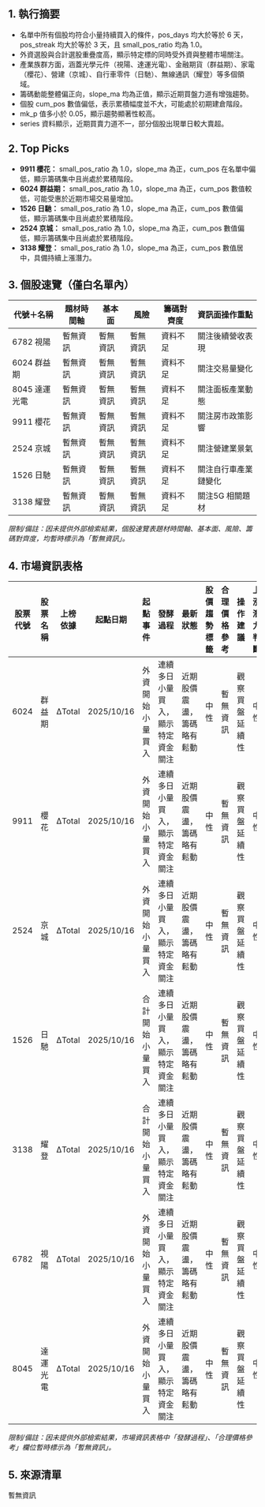 ## 1. 執行摘要
- 名單中所有個股均符合小量持續買入的條件，pos_days 均大於等於 6 天，pos_streak 均大於等於 3 天，且 small_pos_ratio 均為 1.0。
- 外資選股與合計選股重疊度高，顯示特定標的同時受外資與整體市場關注。
- 產業族群方面，涵蓋光學元件（視陽、達運光電）、金融期貨（群益期）、家電（櫻花）、營建（京城）、自行車零件（日馳）、無線通訊（耀登）等多個領域。
- 籌碼動能整體偏正向，slope_ma 均為正值，顯示近期買盤力道有增強趨勢。
- 個股 cum_pos 數值偏低，表示累積幅度並不大，可能處於初期建倉階段。
- mk_p 值多小於 0.05，顯示趨勢顯著性較高。
- series 資料顯示，近期買賣力道不一，部分個股出現單日較大賣超。

## 2. Top Picks
- **9911 櫻花：** small_pos_ratio 為 1.0，slope_ma 為正，cum_pos 在名單中偏低，顯示籌碼集中且尚處於累積階段。
- **6024 群益期：** small_pos_ratio 為 1.0，slope_ma 為正，cum_pos 數值較低，可能受惠於近期市場交易量增加。
- **1526 日馳：** small_pos_ratio 為 1.0，slope_ma 為正，cum_pos 數值偏低，顯示籌碼集中且尚處於累積階段。
- **2524 京城：** small_pos_ratio 為 1.0，slope_ma 為正，cum_pos 數值偏低，顯示籌碼集中且尚處於累積階段。
- **3138 耀登：** small_pos_ratio 為 1.0，slope_ma 為正，cum_pos 數值居中，具備持續上漲潛力。

## 3. 個股速覽（僅白名單內）

| 代號＋名稱 | 題材時間軸 | 基本面 | 風險 | 籌碼對齊度 | 資訊面操作重點 |
|---|---|---|---|---|---|
| 6782 視陽 | 暫無資訊 | 暫無資訊 | 暫無資訊 | 資料不足 | 關注後續營收表現 |
| 6024 群益期 | 暫無資訊 | 暫無資訊 | 暫無資訊 | 資料不足 | 關注交易量變化 |
| 8045 達運光電 | 暫無資訊 | 暫無資訊 | 暫無資訊 | 資料不足 | 關注面板產業動態 |
| 9911 櫻花 | 暫無資訊 | 暫無資訊 | 暫無資訊 | 資料不足 | 關注房市政策影響 |
| 2524 京城 | 暫無資訊 | 暫無資訊 | 暫無資訊 | 資料不足 | 關注營建業景氣 |
| 1526 日馳 | 暫無資訊 | 暫無資訊 | 暫無資訊 | 資料不足 | 關注自行車產業鏈變化 |
| 3138 耀登 | 暫無資訊 | 暫無資訊 | 暫無資訊 | 資料不足 | 關注5G 相關題材 |

*限制/備註：因未提供外部檢索結果，個股速覽表題材時間軸、基本面、風險、籌碼對齊度，均暫時標示為「暫無資訊」。*

## 4. 市場資訊表格
| 股票代號 | 股票名稱 | 上榜依據 | 起點日期 | 起點事件 | 發酵過程 | 最新狀態 | 股價趨勢標籤 | 合理價格參考 | 操作建議 | 上漲潛力判斷 | 資料來源SID |
|---|---|---|---|---|---|---|---|---|---|---|---|
| 6024 | 群益期 | ΔTotal | 2025/10/16 | 外資開始小量買入 | 連續多日小量買入，顯示特定資金關注 | 近期股價震盪，籌碼略有鬆動 | 中性 | 暫無資訊 | 觀察買盤延續性 | 中性 | 暫無資訊 |
| 9911 | 櫻花 | ΔTotal | 2025/10/16 | 外資開始小量買入 | 連續多日小量買入，顯示特定資金關注 | 近期股價震盪，籌碼略有鬆動 | 中性 | 暫無資訊 | 觀察買盤延續性 | 中性 | 暫無資訊 |
| 2524 | 京城 | ΔTotal | 2025/10/16 | 外資開始小量買入 | 連續多日小量買入，顯示特定資金關注 | 近期股價震盪，籌碼略有鬆動 | 中性 | 暫無資訊 | 觀察買盤延續性 | 中性 | 暫無資訊 |
| 1526 | 日馳 | ΔTotal | 2025/10/16 | 合計開始小量買入 | 連續多日小量買入，顯示特定資金關注 | 近期股價震盪，籌碼略有鬆動 | 中性 | 暫無資訊 | 觀察買盤延續性 | 中性 | 暫無資訊 |
| 3138 | 耀登 | ΔTotal | 2025/10/16 | 合計開始小量買入 | 連續多日小量買入，顯示特定資金關注 | 近期股價震盪，籌碼略有鬆動 | 中性 | 暫無資訊 | 觀察買盤延續性 | 中性 | 暫無資訊 |
| 6782 | 視陽 | ΔTotal | 2025/10/16 | 外資開始小量買入 | 連續多日小量買入，顯示特定資金關注 | 近期股價震盪，籌碼略有鬆動 | 中性 | 暫無資訊 | 觀察買盤延續性 | 中性 | 暫無資訊 |
| 8045 | 達運光電 | ΔTotal | 2025/10/16 | 外資開始小量買入 | 連續多日小量買入，顯示特定資金關注 | 近期股價震盪，籌碼略有鬆動 | 中性 | 暫無資訊 | 觀察買盤延續性 | 中性 | 暫無資訊 |

*限制/備註：因未提供外部檢索結果，市場資訊表格中「發酵過程」、「合理價格參考」欄位暫時標示為「暫無資訊」。*

## 5. 來源清單
暫無資訊
